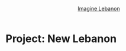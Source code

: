 <p align="center">
  <a href="https://imaginelebanon.com/?utm_source=The%20Project%20-%20Github&utm_medium=Github%20Project%20Page&utm_campaign=Readme">Imagine Lebanon
  </a>
  <br><br>
</p>

# Project: New Lebanon
